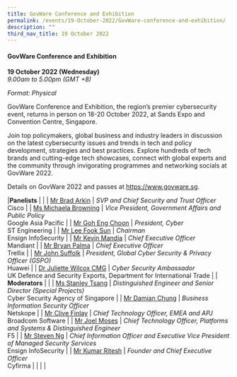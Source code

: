 ```yaml
---
title: GovWare Conference and Exhibition
permalink: /events/19-October-2022/GovWare-conference-and-exhibition/
description: ""
third_nav_title: 19 October 2022
---
```

#### **GovWare Conference and Exhibition**

**19 October 2022 (Wednesday)**  
*9.00am to 5.00pm (GMT +8)*

*Format: Physical*

GovWare Conference and Exhibition, the region’s premier cybersecurity event, returns in person on 18-20 October 2022, at Sands Expo and Convention Centre, Singapore.

Join top policymakers, global business and industry leaders in discussion on the latest cybersecurity issues and trends in tech and policy development, strategies and best practices. Explore hundreds of tech brands and cutting-edge tech showcases, connect with  global experts and the community through invigorating programmes and networking socials at GovWare 2022.

Details on GovWare 2022 and passes at https://www.govware.sg<a href="https://www.govware.sg" target="_blank"></a>.

|**Panelists**    |                                                              |
| [Mr Brad Arkin](/speaker-brad-arkin)  | *SVP and Chief Security and Trust Officer*<br>Cisco                |
| [Ms Michaela Browning](/speaker-michaela-browning)  | *Vice President, Government Affairs and Public Policy*<br>Google Asia Pacific                |
| [Mr Goh Eng Choon](/speaker-goh-eng-choon)  | *President, Cyber*<br>ST Engineering                |
| [Mr Lee Fook Sun](/speaker-lee-fook-sun)  | *Chairman*<br>Ensign InfoSecurity             |
| [Mr Kevin Mandia](/speaker-kevin-mandia)  | *Chief Executive Officer*<br>Mandiant            |
| [Mr Bryan Palma](/speaker-bryan-palma)  | *Chief Executive Officer*<br>Trellix            |
| [Mr John Suffolk](/speaker-john-suffolk)  | *President, Global Cyber Security & Privacy Officer (GSPO)*<br>Huawei            |
| [Dr Juliette Wilcox CMG](/speaker-dr-juliette-wilcox/)  | *Cyber Security Ambassador*<br>UK Defence and Security Exports, Department for International Trade            |
| <br> **Moderators**          |                                                              |
| [Ms Stanley Tsang](/moderator-stanley-tsang)  | *Distinguished Engineer and Senior Director (Special Projects)*<br>Cyber Security Agency of Singapore                  |
| [Mr Damian Chung](/moderator-damian-chung)  | *Business Information Security Officer*<br>Netskope      |
| [Mr Clive Finlay](/moderator-clive-finlay)  | *Chief Technology Officer, EMEA and APJ*<br>Broadcom Software      |
| [Mr Joel Moses](/moderator-joel-moses)  | *Chief Technology Officer, Platforms and Systems & Distinguished Engineer*<br>F5      |
| [Mr Steven Ng](/moderator-steven-ng)  | *Chief Information Officer and Executive Vice President of Managed Security Services*<br>Ensign InfoSecurity      |
| [Mr Kumar Ritesh](/moderator-kumar-ritesh)  | *Founder and Chief Executive Officer*<br>Cyfirma      |
| | |